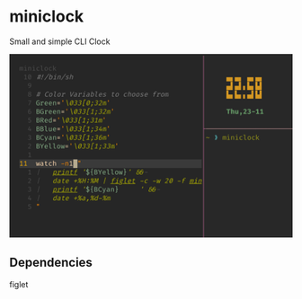 # miniclock
Small and simple CLI Clock

![miniclock screenshot](miniclock.jpg?raw=true "miniclock")

## Dependencies
figlet
